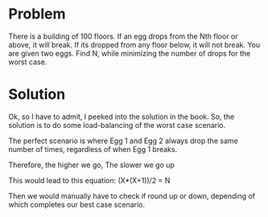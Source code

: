 # Problem

There is a building of 100 floors. If an egg drops from the Nth floor or above, it will break. If its dropped from any floor below, it will not break. You are given two eggs. Find N, while minimizing the number of drops for the worst case. 

# Solution

Ok, so I have to admit, I peeked into the solution in the book. 
So, the solution is to do some load-balancing of the worst case scenario. 

The perfect scenario is where Egg 1 and Egg 2 always drop the same number of times, regardless of when Egg 1 breaks. 

Therefore, the higher we go, The slower we go up

This would lead to this equation: 
(X*(X+1))/2 = N

Then we would manually have to check if round up or down, depending of which completes our best case scenario. 
